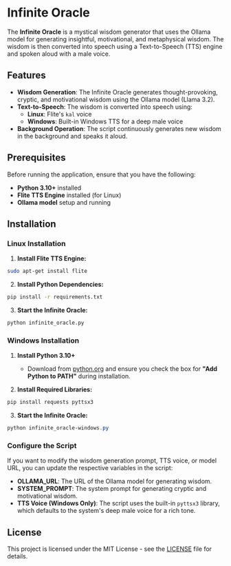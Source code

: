 # Infinite Oracle

The **Infinite Oracle** is a mystical wisdom generator that uses the Ollama model for generating insightful, motivational, and metaphysical wisdom. The wisdom is then converted into speech using a Text-to-Speech (TTS) engine and spoken aloud with a male voice.

## Features

- **Wisdom Generation**: The Infinite Oracle generates thought-provoking, cryptic, and motivational wisdom using the Ollama model (Llama 3.2).
- **Text-to-Speech**: The wisdom is converted into speech using:
  - **Linux**: Flite's `kal` voice
  - **Windows**: Built-in Windows TTS for a deep male voice
- **Background Operation**: The script continuously generates new wisdom in the background and speaks it aloud.

## Prerequisites

Before running the application, ensure that you have the following:

- **Python 3.10+** installed
- **Flite TTS Engine** installed (for Linux)
- **Ollama model** setup and running

## Installation

### **Linux Installation**

1. **Install Flite TTS Engine:**

```bash
sudo apt-get install flite
```

2. **Install Python Dependencies:**

```bash
pip install -r requirements.txt
```

3. **Start the Infinite Oracle:**

```bash
python infinite_oracle.py
```

### **Windows Installation**

1. **Install Python 3.10+**
   - Download from [python.org](https://www.python.org/downloads/) and ensure you check the box for **"Add Python to PATH"** during installation.

2. **Install Required Libraries:**

```powershell
pip install requests pyttsx3
```

3. **Start the Infinite Oracle:**

```powershell
python infinite_oracle-windows.py
```

### **Configure the Script**

If you want to modify the wisdom generation prompt, TTS voice, or model URL, you can update the respective variables in the script:
- **OLLAMA_URL**: The URL of the Ollama model for generating wisdom.
- **SYSTEM_PROMPT**: The system prompt for generating cryptic and motivational wisdom.
- **TTS Voice (Windows Only)**: The script uses the built-in `pyttsx3` library, which defaults to the system's deep male voice for a rich tone.

## License

This project is licensed under the MIT License - see the [LICENSE](LICENSE) file for details.

